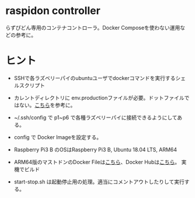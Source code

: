 # raspidon controller

らずぴどん専用のコンテナコントローラ。Docker Composeを使わない運用などの参考に。

# ヒント

* SSHで各ラズベリーパイのubuntuユーザでdockerコマンドを実行するシェルスクリプト

* カレントディレクトリに env.productionファイルが必要。ドットファイルではない。[こちら](https://github.com/tootsuite/mastodon/blob/master/.env.production.sample)を参考に。

* \~/.ssh/config で p1~p6 で各種ラズベリーパイに接続できるようにしてある。

* config で Docker Imageを設定する。

* Raspberry Pi3 B のOSはRaspberry Pi3 B, Ubuntu 18.04 LTS, ARM64

* ARM64版のマストドンのDocker Fileは[こちら](https://github.com/mamemomonga/mastodon/blob/arm64-v2.9.0/Dockerfile)、Docker Hubは[こちら](https://cloud.docker.com/u/mamemomonga/repository/docker/mamemomonga/mastodon-arm)。 実機でビルド

* start-stop.sh は起動停止用の処理。適当にコメントアウトしたりして実行する。
